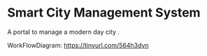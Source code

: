 # Smart City Management System 

A portal to manage a modern day city . 

WorkFlowDiagram: https://tinyurl.com/564h3dyn
